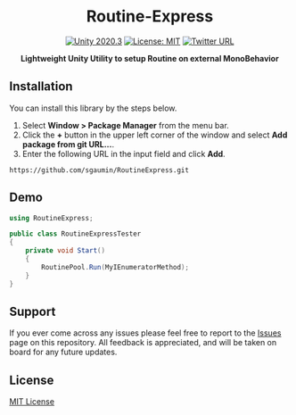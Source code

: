 <div align="center">

# Routine-Express

[![Unity 2020.3](https://img.shields.io/badge/unity-2020.3%2B-blue.svg)](https://unity3d.com/get-unity/download)
[![License: MIT](https://img.shields.io/badge/License-MIT-brightgreen.svg)](https://github.com/sgaumin/RoutineExpress/blob/main/LICENSE.md)
[![Twitter URL](https://img.shields.io/twitter/url/https/twitter.com/Seb_gamedev.svg?style=social&label=Follow%20%40Seb_gamedev)](https://twitter.com/Seb_gamedev)

**Lightweight Unity Utility to setup Routine on external MonoBehavior**
</div>

## Installation
You can install this library by the steps below.

1. Select **Window > Package Manager** from the menu bar.
2. Click the **+** button in the upper left corner of the window and select **Add package from git URL...**.
3. Enter the following URL in the input field and click **Add**.

```
https://github.com/sgaumin/RoutineExpress.git
```

## Demo
```csharp
using RoutineExpress;

public class RoutineExpressTester 
{
    private void Start()
    {
        RoutinePool.Run(MyIEnumeratorMethod);
    }
}
```

## Support

If you ever come across any issues please feel free to report to the [Issues](https://github.com/sgaumin/RoutineExpress/issues) page on this repository. All feedback is appreciated, and will be
taken on board for any future updates. 

## License

[MIT License](https://github.com/sgaumin/RoutineExpress/blob/main/LICENSE.md)

